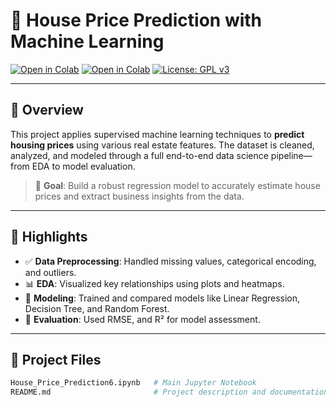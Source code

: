 # 🏡 House Price Prediction with Machine Learning


[![Open in Colab](https://colab.research.google.com/assets/colab-badge.svg)](https://colab.research.google.com/github/ABUALHUSSEIN/Udacity-project/blob/main/Copy_of_Group4__2023_9_2_House_Price_Prediction.ipynb)
[![Open in Colab](https://colab.research.google.com/assets/colab-badge.svg)](https://colab.research.google.com/github/ABUALHUSSEIN/Udacity-project/blob/main/House_Price_Prediction6.ipynb)
[![License: GPL v3](https://img.shields.io/badge/License-GPLv3-blue.svg)](https://www.gnu.org/licenses/gpl-3.0)




---

## 📌 Overview

This project applies supervised machine learning techniques to **predict housing prices** using various real estate features. The dataset is cleaned, analyzed, and modeled through a full end-to-end data science pipeline—from EDA to model evaluation.

> 🎯 **Goal**: Build a robust regression model to accurately estimate house prices and extract business insights from the data.

---

## 🚀 Highlights

- ✅ **Data Preprocessing**: Handled missing values, categorical encoding, and outliers.
- 📊 **EDA**: Visualized key relationships using plots and heatmaps.
- 🤖 **Modeling**: Trained and compared models like Linear Regression, Decision Tree, and Random Forest.
- 🧪 **Evaluation**: Used RMSE, and R²  for model assessment.


---

## 📂 Project Files

```bash
House_Price_Prediction6.ipynb   # Main Jupyter Notebook
README.md                       # Project description and documentation






